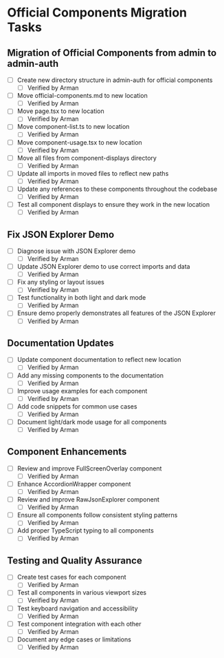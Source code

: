 # Official Components Migration Tasks

## Migration of Official Components from admin to admin-auth

- [ ] Create new directory structure in admin-auth for official components
  - [ ] Verified by Arman
- [ ] Move official-components.md to new location
  - [ ] Verified by Arman
- [ ] Move page.tsx to new location
  - [ ] Verified by Arman
- [ ] Move component-list.ts to new location
  - [ ] Verified by Arman
- [ ] Move component-usage.tsx to new location
  - [ ] Verified by Arman
- [ ] Move all files from component-displays directory
  - [ ] Verified by Arman
- [ ] Update all imports in moved files to reflect new paths
  - [ ] Verified by Arman
- [ ] Update any references to these components throughout the codebase
  - [ ] Verified by Arman
- [ ] Test all component displays to ensure they work in the new location
  - [ ] Verified by Arman

## Fix JSON Explorer Demo

- [ ] Diagnose issue with JSON Explorer demo
  - [ ] Verified by Arman
- [ ] Update JSON Explorer demo to use correct imports and data
  - [ ] Verified by Arman
- [ ] Fix any styling or layout issues
  - [ ] Verified by Arman
- [ ] Test functionality in both light and dark mode
  - [ ] Verified by Arman
- [ ] Ensure demo properly demonstrates all features of the JSON Explorer
  - [ ] Verified by Arman

## Documentation Updates

- [ ] Update component documentation to reflect new location
  - [ ] Verified by Arman
- [ ] Add any missing components to the documentation
  - [ ] Verified by Arman
- [ ] Improve usage examples for each component
  - [ ] Verified by Arman
- [ ] Add code snippets for common use cases
  - [ ] Verified by Arman
- [ ] Document light/dark mode usage for all components
  - [ ] Verified by Arman

## Component Enhancements

- [ ] Review and improve FullScreenOverlay component
  - [ ] Verified by Arman
- [ ] Enhance AccordionWrapper component
  - [ ] Verified by Arman
- [ ] Review and improve RawJsonExplorer component
  - [ ] Verified by Arman
- [ ] Ensure all components follow consistent styling patterns
  - [ ] Verified by Arman
- [ ] Add proper TypeScript typing to all components
  - [ ] Verified by Arman

## Testing and Quality Assurance

- [ ] Create test cases for each component
  - [ ] Verified by Arman
- [ ] Test all components in various viewport sizes
  - [ ] Verified by Arman
- [ ] Test keyboard navigation and accessibility
  - [ ] Verified by Arman
- [ ] Test component integration with each other
  - [ ] Verified by Arman
- [ ] Document any edge cases or limitations
  - [ ] Verified by Arman 